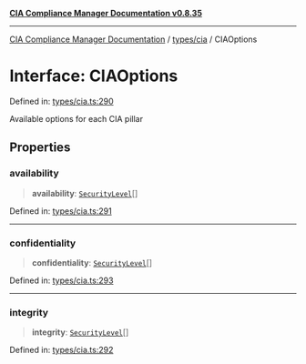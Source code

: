 [**CIA Compliance Manager Documentation v0.8.35**](../../../README.md)

***

[CIA Compliance Manager Documentation](../../../modules.md) / [types/cia](../README.md) / CIAOptions

# Interface: CIAOptions

Defined in: [types/cia.ts:290](https://github.com/Hack23/cia-compliance-manager/blob/b297770fc62abf558e2711cd029bbbe74e6c5cfb/src/types/cia.ts#L290)

Available options for each CIA pillar

## Properties

### availability

> **availability**: [`SecurityLevel`](../type-aliases/SecurityLevel.md)[]

Defined in: [types/cia.ts:291](https://github.com/Hack23/cia-compliance-manager/blob/b297770fc62abf558e2711cd029bbbe74e6c5cfb/src/types/cia.ts#L291)

***

### confidentiality

> **confidentiality**: [`SecurityLevel`](../type-aliases/SecurityLevel.md)[]

Defined in: [types/cia.ts:293](https://github.com/Hack23/cia-compliance-manager/blob/b297770fc62abf558e2711cd029bbbe74e6c5cfb/src/types/cia.ts#L293)

***

### integrity

> **integrity**: [`SecurityLevel`](../type-aliases/SecurityLevel.md)[]

Defined in: [types/cia.ts:292](https://github.com/Hack23/cia-compliance-manager/blob/b297770fc62abf558e2711cd029bbbe74e6c5cfb/src/types/cia.ts#L292)
